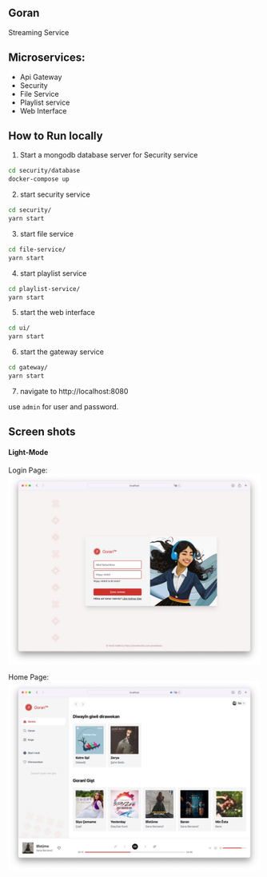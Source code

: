 ## Goran

Streaming Service

## Microservices:

- Api Gateway
- Security
- File Service
- Playlist service
- Web Interface

## How to Run locally

1. Start a mongodb database server for Security service

```sh
cd security/database
docker-compose up
```

2. start security service
```sh
cd security/
yarn start
```

3. start file service
```sh
cd file-service/
yarn start
```

4. start playlist service
```sh
cd playlist-service/
yarn start
```

5. start the web interface
```sh
cd ui/
yarn start
```

6. start the gateway service

```sh
cd gateway/
yarn start
```

7. navigate to http://localhost:8080

use `admin` for user and password.


## Screen shots

#### Light-Mode

Login Page:
<img src="./docs/login-page.jpg" >

Home Page:
<img src="./docs/home-page.jpg" >
